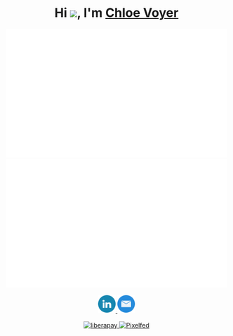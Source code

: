 
<h1 align="center"> Hi <img width="30px" src="https://github.com/arshsahzad/arshsahzad/blob/master/assets/gifs/hi.gif">, I'm <a href="https://arsh.dev"> Chloe Voyer</h1>

<p align="center">
<a href="https://www.youtube.com/watch?v=bxqLsrlakK8">
    <picture>
        <source media="(prefers-color-scheme: dark)" srcset="generated/overview.svg#gh-dark-mode-only">
        <img src="generated/overview.svg#gh-light-mode-only">
    </picture>
    <picture>
        <source media="(prefers-color-scheme: dark)" srcset="generated/languages.svg#gh-dark-mode-only">
        <img src="generated/languages.svg#gh-light-mode-only">
    </picture>
</a>
</p>
<p align="center">
    <a href="https://www.linkedin.com/in/chloevoyer/">
        <img src="icons/linkedin.svg" alt="LinkedIn" height="40" />
    </a>
    <a href="mailto:chloe.voyer@mail.mcgill.ca">
        <img src="icons/mailicon.svg" alt="E-Mail" height="40" />
    <br><br>
    <a rel="me" href="https://liberapay.com/chloevoyer/donate" title="liberapay">
        <img src="https://liberapay.com/assets/widgets/donate.svg" alt="liberapay" height="25" />
    </a>
    <a rel="me" href="https://ko-fi.com/X8X147IR3" title="ko-fi">
        <img src="https://ko-fi.com/img/githubbutton_sm.svg" alt="Pixelfed" height="25" />
    </a>
</p>
